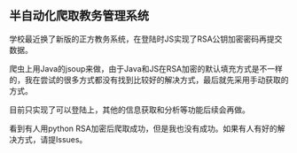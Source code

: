 ## 半自动化爬取教务管理系统

学校最近换了新版的正方教务系统，在登陆时JS实现了RSA公钥加密密码再提交数据。

爬虫上用Java的jsoup来做，由于Java和JS在RSA加密的默认填充方式是不一样的，我在尝试的很多方式都没有找到比较好的解决方式，最后就先采用手动获取的方式。

目前只实现了可以登陆上，其他的信息获取和分析等功能后续会再做。

看到有人用python RSA加密后爬取成功，但是我也没有成功。如果有人有好的解决方式，请提Issues。
